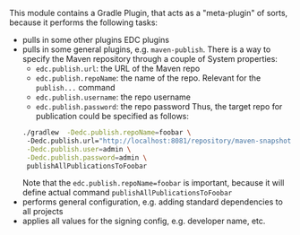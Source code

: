 This module contains a Gradle Plugin, that acts as a "meta-plugin" of sorts, because it performs the following tasks:

- pulls in some other plugins EDC plugins
- pulls in some general plugins, e.g. `maven-publish`. There is a way to specify the Maven repository through a couple
  of System properties:
    - `edc.publish.url`: the URL of the Maven repo
    - `edc.publish.repoName`: the name of the repo. Relevant for the `publish...` command
    - `edc.publish.username`: the repo username
    - `edc.publish.password`: the repo password
      Thus, the target repo for publication could be specified as follows:
    ```bash
    ./gradlew  -Dedc.publish.repoName=foobar \                                                                                                                                                                                                        
     -Dedc.publish.url="http://localhost:8081/repository/maven-snapshots/" \
     -Dedc.publish.user=admin \
     -Dedc.publish.password=admin \
     publishAllPublicationsToFoobar
    ```
  Note that the `edc.publish.repoName=foobar` is important, because it will define actual
  command `publishAllPublicationsToFoobar`
- performs general configuration, e.g. adding standard dependencies to all projects
- applies all values for the signing config, e.g. developer name, etc.
